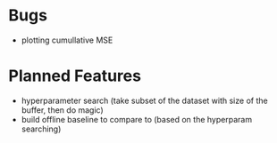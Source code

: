 # Bugs
- plotting cumullative MSE

# Planned Features
- hyperparameter search (take subset of the dataset with size of the buffer, then do magic)
- build offline baseline to compare to (based on the hyperparam searching)
